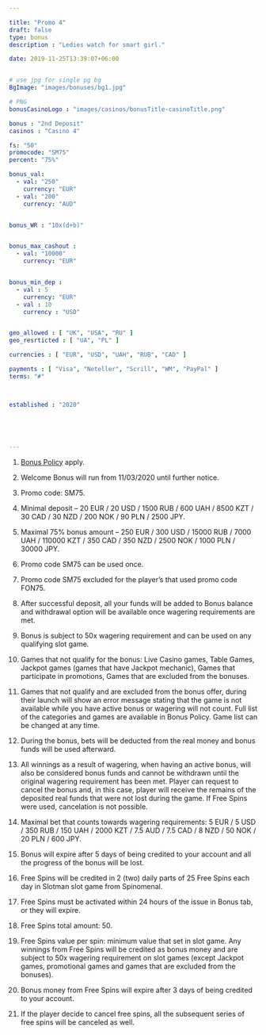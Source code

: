 ```yaml
---

title: "Promo 4"
draft: false
type: bonus
description : "Ledies watch for smart girl."

date: 2019-11-25T13:39:07+06:00


# use jpg for single pg bg 
BgImage: "images/bonuses/bg1.jpg"

# PNG
bonusCasinoLogo : "images/casinos/bonusTitle-casinoTitle.png"

bonus : "2nd Deposit"
casinos : "Casino 4"

fs: "50"
promocode: "SM75"
percent: "75%"

bonus_val:
  - val: "250"
    currency: "EUR"
  - val: "200"
    currency: "AUD"


bonus_WR : "10x(d+b)"


bonus_max_cashout : 
  - val: "10000"
    currency: "EUR"


bonus_min_dep : 
  - val : 5
    currency: "EUR"
  - val : 10
    currency : "USD"


geo_allowed : [ "UK", "USA", "RU" ]
geo_resrticted : [ "UA", "PL" ]

currencies : [ "EUR", "USD", "UAH", "RUB", "CAD" ]

payments : [ "Visa", "Neteller", "Scrill", "WM", "PayPal" ]
terms: "#"



established : "2020"





---
```


1. [Bonus Policy](http://link/path/to/target) apply. 

1. Welcome Bonus will run from 11/03/2020 until further notice. 

1. Promo code: SM75.

1. Minimal deposit – 20 EUR / 20 USD / 1500 RUB / 600 UAH / 8500 KZT / 30 CAD / 30 NZD / 200 NOK / 90 PLN / 2500 JPY.

1. Maximal 75% bonus amount – 250 EUR / 300 USD / 15000 RUB / 7000 UAH / 110000 KZT / 350 CAD / 350 NZD / 2500 NOK / 1000 PLN / 30000 JPY.

1. Promo code SM75 can be used once.

1. Promo code SM75 excluded for the player’s that used promo code FON75.

1. After successful deposit, all your funds will be added to Bonus balance and withdrawal option will be available once wagering requirements are met.

1. Bonus is subject to 50x wagering requirement and can be used on any qualifying slot game.

1. Games that not qualify for the bonus: Live Casino games, Table Games, Jackpot games (games that have Jackpot mechanic), Games that participate in promotions, Games that are excluded from the bonuses.

1. Games that not qualify and are excluded from the bonus offer, during their launch will show an error message stating that the game is not available while you have active bonus or wagering will not count. Full list of the categories and games are available in Bonus Policy. Game list can be changed at any time.

1. During the bonus, bets will be deducted from the real money and bonus funds will be used afterward.

1. All winnings as a result of wagering, when having an active bonus, will also be considered bonus funds and cannot be withdrawn until the original wagering requirement has been met.
Player can request to cancel the bonus and, in this case, player will receive the remains of the deposited real funds that were not lost during the game. If Free Spins were used, cancelation is not possible.

1. Maximal bet that counts towards wagering requirements: 5 EUR / 5 USD / 350 RUB / 150 UAH / 2000 KZT / 7.5 AUD / 7.5 CAD / 8 NZD / 50 NOK / 20 PLN / 600 JPY.

1. Bonus will expire after 5 days of being credited to your account and all the progress of the bonus will be lost.

1. Free Spins will be credited in 2 (two) daily parts of 25 Free Spins each day in Slotman slot game from Spinomenal.

1. Free Spins must be activated within 24 hours of the issue in Bonus tab, or they will expire.

1. Free Spins total amount: 50.

1. Free Spins value per spin: minimum value that set in slot game.
Any winnings from Free Spins will be credited as bonus money and are subject to 50х wagering requirement on slot games (except Jackpot games, promotional games and games that are excluded from the bonuses).

1. Bonus money from Free Spins will expire after 3 days of being credited to your account.

1. If the player decide to cancel free spins, all the subsequent series of free spins will be canceled as well.